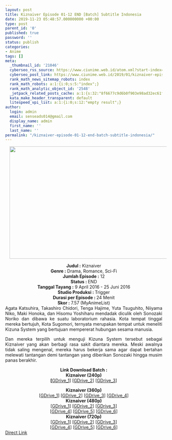 ```yaml
---
layout: post
title: Kiznaiver Episode 01-12 END [Batch] Subtitle Indonesia
date: 2019-11-23 05:48:57.000000000 +00:00
type: post
parent_id: '0'
published: true
password: ''
status: publish
categories:
- Anime
tags: []
meta:
  _thumbnail_id: '21046'
  cyberseo_rss_source: https://www.ciunime.web.id/atom.xml?start-index=1651&max-results=150
  cyberseo_post_link: https://www.ciunime.web.id/2019/01/kiznaiver-episode-01-12-end-batch.html
  rank_math_news_sitemap_robots: index
  rank_math_robots: a:1:{i:0;s:5:"index";}
  rank_math_analytic_object_id: '2548'
  _jetpack_related_posts_cache: a:1:{s:32:"8f6677c9d6b0f903e98ad32ec61f8deb";a:2:{s:7:"expires";i:1658557005;s:7:"payload";a:0:{}}}
  kata_make_header_transparent: default
  litespeed_vpi_list: a:1:{i:0;s:12:"empty result";}
author:
  login: admin
  email: senseads014@gmail.com
  display_name: admin
  first_name: ''
  last_name: ''
permalink: "/kiznaiver-episode-01-12-end-batch-subtitle-indonesia/"
---
```

<div class="separator" style="clear: both; text-align: center;"><a href="https://3.bp.blogspot.com/-uc8czfSTbgU/XDUJrhbboRI/AAAAAAAAGzE/Wi8Cuh-bMg8xUCVqWzQmtAjXAozxUnzgwCLcBGAs/s1600/Kiznaiver.jpg" imageanchor="1" style="margin-left: 1em; margin-right: 1em;"><img border="0" data-original-height="720" data-original-width="1280" height="360" src="{{ site.baseurl }}/assets/2019/11/Kiznaiver.jpg" width="640" /></a></div>
<p>
<div style="text-align: center;"><b>Judul :</b> Kiznaiver</div>
<div style="text-align: center;"><b><b>Genre :</b></b> Drama, Romance, Sci-Fi</div>
<div style="text-align: center;"><b>Jumlah Episode :</b> 12<br /><b>Status :&nbsp;</b>END<br /><b>Tanggal Tayang :</b> 9 April 2016 - 25 Juni 2016<br /><b>Studio Produksi : </b>Trigger<br /><b>Durasi per Episode :&nbsp;</b>24 Menit</div>
<div style="text-align: center;"><b>Skor :</b> 7.57 (MyAnimeList)</div>
<div style="text-align: justify;"></div>
<div style="text-align: justify;">Agata Katsuhira, Takashiro Chidori, Tenga Hajime, Yuta Tsuguhito, Niiyama Niko, Maki Honoka, dan Hisomu Yoshiharu mendadak diculik oleh Sonozaki Noriko dan dibawa ke suatu laboratorium rahasia. Kota tempat tinggal mereka bertujuh, Kota Sugomori, ternyata merupakan tempat untuk meneliti Kizuna System yang bertujuan mempererat hubungan sesama manusia. </p>
<p>Dan mereka terpilih untuk menguji Kizuna System tersebut sebagai Kiznaiver yang akan berbagi rasa sakit diantara mereka. Meski awalnya tidak saling mengenal, mereka harus bekerja sama agar dapat bertahan melewati tantangan demi tantangan yang diberikan Sonozaki hingga musim panas berakhir.</p></div>
<div style="text-align: justify;"></div>
<div style="text-align: justify;"></div>
<div style="text-align: center;"><b>Link Download Batch :</b></div>
<div style="text-align: center;">
<div style="text-align: center;"><b>Kiznaiver (240p)</b></div>
<div style="text-align: center;"><b>[</b><a href="https://drive.google.com/uc?id=1ddK9HNZL2dgkB9BoM1YRI7n6vcYBmQsh" target="_blank" rel="noopener">GDrive_1</a>] [<a href="https://drive.google.com/uc?id=19GD77k75xJoLoFNVkgCQOhwdybjhUbtP" target="_blank" rel="noopener">GDrive_2</a>] [<a href="https://drive.google.com/uc?id=1gM6xEWnTiP-Fb4lNLdgW6yMHE0KTza-Y" target="_blank" rel="noopener">GDrive_3</a>]</div>
<p></div>
<div style="text-align: center;"><b>Kiznaiver (360p)</b></div>
<div style="text-align: center;">[<a href="https://drive.google.com/uc?id=13VBeQlRWSvF-FJMdFpZ57K3AWKKiCFBX" target="_blank" rel="noopener">GDrive_1</a>] [<a href="https://drive.google.com/uc?id=1YzwPTGpUcO3_WwvlmA7d9-NOo7IenSwm" target="_blank" rel="noopener">GDrive_2</a>] [<a href="https://drive.google.com/uc?id=1vIZUraL97e-QKGoOwUoj94s5wexHobQp" target="_blank" rel="noopener">GDrive_3</a>] [<a href="https://drive.google.com/uc?id=1tzOnCRJ9HdeU327gplVnz5StzlW2KFpq" target="_blank" rel="noopener">GDrive_4</a>]</div>
<div style="text-align: center;"></div>
<div style="text-align: center;"><b>Kiznaiver (480p)</b><br />[<a href="https://drive.google.com/uc?id=1vtm0G4xn1oG_CXEmipYcp9Kp6AfUGkBA" target="_blank" rel="noopener">GDrive_1</a>] [<a href="https://drive.google.com/uc?id=1T_vhlEkOGKEmTRvOFu5C4e8ufyrGfMt5" target="_blank" rel="noopener">GDrive_2</a>] [<a href="https://drive.google.com/uc?id=1PNa9bzsOmP9ha5Rg7ygBW2TpHbjMtfOP" target="_blank" rel="noopener">GDrive_3</a>]<br />[<a href="https://drive.google.com/uc?id=1ntscjOxc8OJ_nGuNNKKabmN9FJCNF0Lb" target="_blank" rel="noopener">GDrive_4</a>] [<a href="https://drive.google.com/uc?id=1QUBlbZc96r7O1_XZ8ANGFrOkONazpWcB" target="_blank" rel="noopener">GDrive_5</a>] [<a href="https://drive.google.com/uc?id=19AVY_pfvfIfUZng9tz2Opy9uWOSISrIO" target="_blank" rel="noopener">GDrive_6</a>]</div>
<div style="text-align: center;"><b>Kiznaiver (720p)</b><br />[<a href="https://drive.google.com/uc?id=1-HG4SKq75POLEuv39tkuFI7BgZuOT7gw" target="_blank" rel="noopener">GDrive_1</a>] [<a href="https://drive.google.com/uc?id=14V-elWcLDUHbLmmfaIRyE5K7qzLGP7Cp" target="_blank" rel="noopener">GDrive_2</a>] [<a href="https://drive.google.com/uc?id=1wgVXvsZYSTL8i1g6CHJg580suj_j6P-U" target="_blank" rel="noopener">GDrive_3</a>]<br />[<a href="https://drive.google.com/uc?id=1b-vyI85h3OF99fEy_PUI34qTWm7RjoyV" target="_blank" rel="noopener">GDrive_4</a>] [<a href="https://drive.google.com/uc?id=1tJLAZMaphzjFUripGLbyfK58F8LSGgSy" target="_blank" rel="noopener">GDrive_5</a>] [<a href="https://drive.google.com/uc?id=1LzTgRUM105RgKHzBBbrKaR8i-qhkMNLR" target="_blank" rel="noopener">GDrive_6</a>]</div>
<link rel="stylesheet" href="https://cdnjs.cloudflare.com/ajax/libs/font-awesome/4.7.0/css/font-awesome.min.css" />
<div class="divbtn"> <a href="https://handymansurrender.com/fihup8buzv?key=94550f7ce39444073321dde3b8782f97" class="btn"><i class="fa fa-download"></i> Direct Link</a> </div>
